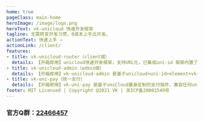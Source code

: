 ```yaml
---
home: true
pageClass: main-home
heroImage: /image/logo.png
heroText: vk-unicloud 快速开发框架
tagline: 无需转变开发习惯，0成本上手云开发。
actionText: 快速上手 →
actionLink: /client/
features:
- title: vk-unicloud-router（client端）
  details: 【开箱即用】unicloud快速开发框架，支持URL化，已集成uni-id 框架内置了众多API，为你的业务扫平障碍。（登录、注册、短信、微信百度服务端API等等）。内置小白也能轻松上手的数据库API。
- title: vk-unicloud-admin（admin端）
  details: 【开箱即用】vk-unicloud-admin 是基于unicloud+uni-id+element+vk-unicloud-router的一套快速PC admin完整开发框架。丰富的API可以让你开发事半功倍。支持表单可视化拖拽生成代码。
- title: vk-uni-pay（统一支付）
  details: 【开箱即用】vk-uni-pay 是基于uniCloud量身定制的支付插件，兼容任何uniCloud框架。支持H5、PC、小程序、APP，为你支付业务扫平障碍。支持转账到支付宝和微信零钱。
footer: MIT Licensed | Copyright @2021 VK | 浙ICP备20001549号
---
```


### 官方Q群：[22466457](https://jq.qq.com/?_wv=1027&k=RTeqPXCZ) 

<friend-link></friend-link>

